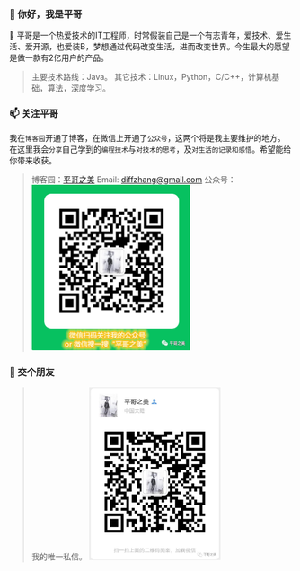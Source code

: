 ### 👋 你好，我是平哥 

<!--
**GuopingZ/GuopingZ** is a ✨ _special_ ✨ repository because its `README.md` (this file) appears on your GitHub profile.

Here are some ideas to get you started:

- 🔭 I’m currently working on ...

- 🌱 I’m currently learning ...

- 👯 I’m looking to collaborate on ...

- 🤔 I’m looking for help with ...

- 💬 Ask me about ...

- 📫 How to reach me: ...

- 😄 Pronouns: ...

- ⚡ Fun fact: ...

  -->

🌱 平哥是一个热爱技术的IT工程师，时常假装自己是一个有志青年，爱技术、爱生活、爱开源，也爱装B，梦想通过代码改变生活，进而改变世界。今生最大的愿望是做一款有2亿用户的产品。

> 主要技术路线：Java。
> 其它技术：Linux，Python，C/C++，计算机基础，算法，深度学习。

### 📫 关注平哥
 我在`博客园`开通了博客，在微信上开通了`公众号`，这两个将是我主要维护的地方。在这里我会`分享`自己学到的`编程技术`与`对技术的思考`，及`对生活的记录和感悟`。希望能给你带来收获。

> 博客园：[平哥之美](https://www.cnblogs.com/pingGeBeauty/)
> Email: diffzhang@gmail.com
> 公众号：
> <img src="公众号二维码.png" alt="公众号：平哥之美" style="zoom: 50%;" />



### 👯 交个朋友

> 我的唯一私信。
> <img src="微信二维码.jpg" alt="微信：平哥之美" style="zoom: 30%;" />




